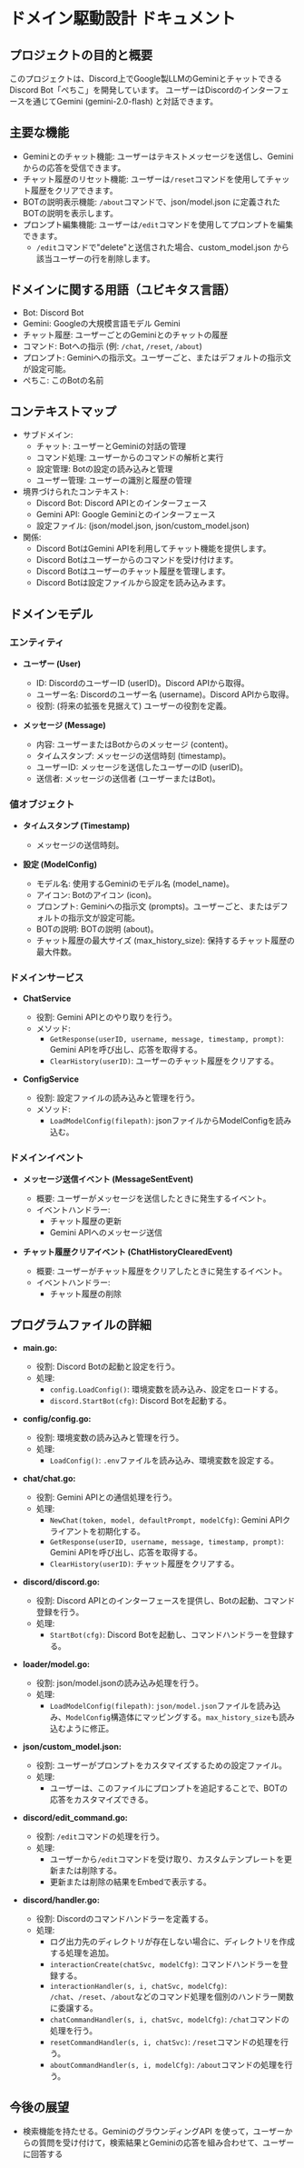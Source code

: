 # ドメイン駆動設計 ドキュメント

## プロジェクトの目的と概要

このプロジェクトは、Discord上でGoogle製LLMのGeminiとチャットできるDiscord Bot「ぺちこ」を開発しています。
ユーザーはDiscordのインターフェースを通じてGemini (gemini-2.0-flash) と対話できます。

## 主要な機能

- Geminiとのチャット機能: ユーザーはテキストメッセージを送信し、Geminiからの応答を受信できます。
- チャット履歴のリセット機能: ユーザーは`/reset`コマンドを使用してチャット履歴をクリアできます。
- BOTの説明表示機能: `/about`コマンドで、json/model.json に定義されたBOTの説明を表示します。
- プロンプト編集機能: ユーザーは`/edit`コマンドを使用してプロンプトを編集できます。
  - `/edit`コマンドで"delete"と送信された場合、custom_model.json から該当ユーザーの行を削除します。

## ドメインに関する用語（ユビキタス言語）

- Bot: Discord Bot
- Gemini: Googleの大規模言語モデル Gemini
- チャット履歴: ユーザーごとのGeminiとのチャットの履歴
- コマンド: Botへの指示 (例: `/chat`, `/reset`, `/about`)
- プロンプト: Geminiへの指示文。ユーザーごと、またはデフォルトの指示文が設定可能。
- ぺちこ: このBotの名前

## コンテキストマップ

- サブドメイン:
  - チャット: ユーザーとGeminiの対話の管理
  - コマンド処理: ユーザーからのコマンドの解析と実行
  - 設定管理: Botの設定の読み込みと管理
  - ユーザー管理: ユーザーの識別と履歴の管理
- 境界づけられたコンテキスト:
  - Discord Bot: Discord APIとのインターフェース
  - Gemini API: Google Geminiとのインターフェース
  - 設定ファイル: (json/model.json, json/custom_model.json)
- 関係:
  - Discord BotはGemini APIを利用してチャット機能を提供します。
  - Discord Botはユーザーからのコマンドを受け付けます。
  - Discord Botはユーザーのチャット履歴を管理します。
  - Discord Botは設定ファイルから設定を読み込みます。

## ドメインモデル

### エンティティ

- **ユーザー (User)**
  - ID: DiscordのユーザーID (userID)。Discord APIから取得。
  - ユーザー名: Discordのユーザー名 (username)。Discord APIから取得。
  - 役割: (将来の拡張を見据えて) ユーザーの役割を定義。

- **メッセージ (Message)**
  - 内容: ユーザーまたはBotからのメッセージ (content)。
  - タイムスタンプ: メッセージの送信時刻 (timestamp)。
  - ユーザーID: メッセージを送信したユーザーのID (userID)。
  - 送信者: メッセージの送信者 (ユーザーまたはBot)。

### 値オブジェクト

- **タイムスタンプ (Timestamp)**
  - メッセージの送信時刻。

- **設定 (ModelConfig)**
  - モデル名: 使用するGeminiのモデル名 (model_name)。
  - アイコン: Botのアイコン (icon)。
  - プロンプト: Geminiへの指示文 (prompts)。ユーザーごと、またはデフォルトの指示文が設定可能。
  - BOTの説明: BOTの説明 (about)。
  - チャット履歴の最大サイズ (max_history_size): 保持するチャット履歴の最大件数。

### ドメインサービス

- **ChatService**
  - 役割: Gemini APIとのやり取りを行う。
  - メソッド:
    - `GetResponse(userID, username, message, timestamp, prompt)`: Gemini APIを呼び出し、応答を取得する。
    - `ClearHistory(userID)`: ユーザーのチャット履歴をクリアする。

- **ConfigService**
  - 役割: 設定ファイルの読み込みと管理を行う。
  - メソッド:
    - `LoadModelConfig(filepath)`: jsonファイルからModelConfigを読み込む。

### ドメインイベント

- **メッセージ送信イベント (MessageSentEvent)**
  - 概要: ユーザーがメッセージを送信したときに発生するイベント。
  - イベントハンドラー:
    - チャット履歴の更新
    - Gemini APIへのメッセージ送信

- **チャット履歴クリアイベント (ChatHistoryClearedEvent)**
  - 概要: ユーザーがチャット履歴をクリアしたときに発生するイベント。
  - イベントハンドラー:
    - チャット履歴の削除

## プログラムファイルの詳細

- **main.go:**
  - 役割: Discord Botの起動と設定を行う。
  - 処理:
    - `config.LoadConfig()`: 環境変数を読み込み、設定をロードする。
    - `discord.StartBot(cfg)`: Discord Botを起動する。

- **config/config.go:**
  - 役割: 環境変数の読み込みと管理を行う。
  - 処理:
    - `LoadConfig()`: `.env`ファイルを読み込み、環境変数を設定する。

- **chat/chat.go:**
  - 役割: Gemini APIとの通信処理を行う。
  - 処理:
    - `NewChat(token, model, defaultPrompt, modelCfg)`: Gemini APIクライアントを初期化する。
    - `GetResponse(userID, username, message, timestamp, prompt)`: Gemini APIを呼び出し、応答を取得する。
    - `ClearHistory(userID)`: チャット履歴をクリアする。

- **discord/discord.go:**
  - 役割: Discord APIとのインターフェースを提供し、Botの起動、コマンド登録を行う。
  - 処理:
    - `StartBot(cfg)`: Discord Botを起動し、コマンドハンドラーを登録する。

- **loader/model.go:**
  - 役割: json/model.jsonの読み込み処理を行う。
  - 処理:
    - `LoadModelConfig(filepath)`: `json/model.json`ファイルを読み込み、`ModelConfig`構造体にマッピングする。`max_history_size`も読み込むように修正。

- **json/custom_model.json:**
  - 役割: ユーザーがプロンプトをカスタマイズするための設定ファイル。
  - 処理:
    - ユーザーは、このファイルにプロンプトを追記することで、BOTの応答をカスタマイズできる。

- **discord/edit_command.go:**
  - 役割: `/edit`コマンドの処理を行う。
  - 処理:
    - ユーザーから`/edit`コマンドを受け取り、カスタムテンプレートを更新または削除する。
    - 更新または削除の結果をEmbedで表示する。

- **discord/handler.go:**
  - 役割: Discordのコマンドハンドラーを定義する。
  - 処理:
    - ログ出力先のディレクトリが存在しない場合に、ディレクトリを作成する処理を追加。
    - `interactionCreate(chatSvc, modelCfg)`: コマンドハンドラーを登録する。
    - `interactionHandler(s, i, chatSvc, modelCfg)`: `/chat`、`/reset`、`/about`などのコマンド処理を個別のハンドラー関数に委譲する。
    - `chatCommandHandler(s, i, chatSvc, modelCfg)`: `/chat`コマンドの処理を行う。
    - `resetCommandHandler(s, i, chatSvc)`: `/reset`コマンドの処理を行う。
    - `aboutCommandHandler(s, i, modelCfg)`: `/about`コマンドの処理を行う。

## 今後の展望
- 検索機能を持たせる。GeminiのグラウンディングAPI を使って，ユーザーからの質問を受け付けて，検索結果とGeminiの応答を組み合わせて、ユーザーに回答する

